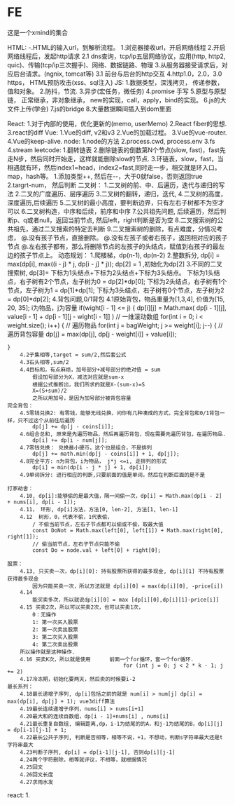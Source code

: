 # FE
这是一个xmind的集合





HTML:
    -.HTML的输入url，到解析流程。
    1.浏览器接收url，开启网络线程
    2.开启网络线程后，发起http请求
        2.1 dns查询，tcp/ip五层网络协议，应用(http, http2, quic)、传输(tcp/ip三次握手)、网络、数据链路、物理
    3.从服务器接受请求后，对应后台请求。(ngnix, tomcat等)
        3.1 前台与后台的http交互
    4.http1.0，2.0，3.0 https， 
    HTML预防攻击(xss、sql注入)
JS:
    1.数据类型，深浅拷贝， 传递参数，值和对象。
    2.防抖，节流.
    3.异步(宏任务，微任务)
    4.promise 手写
    5.原型与原型链， 正常继承，非对象继承， new的实现，call，apply，bind的实现。
    6.js的大文件上传(学会)
    7.js的bridge
    8.大量数据瞬间插入到dom里面

React:
    1.对于内部的使用，优化更新的(memo, userMemo)
    2.React fiber的思想.
    3.react的diff
Vue:
    1.Vue的diff,  v2和v3
    2.Vue的加载过程。
    3.Vue的vue-router.
    4.Vue的keep-alive.
node:
    1.node的方法
    2.process.cwd, process.env
    3.fs
    4.stream
leetcode:
    1.翻转链表
    2.删除链表的倒数第N个节点(slow, fast)，fast先走N步，然后同时开始走，这样就能删除slow的节点.
    3.环链表，slow，fast，当相遇就有环，然后index1=head，index2=fast,同时走一步，相交就是环入口。
    map，hash等。
    1.添加类型++, 然后在--，大于0就false，否则返回true
    2.targrt-num， 然后判断
    二叉树：
    1.二叉树的前、中、后遍历，迭代与递归的写法
    2.二叉的广度遍历、层序遍历
    3.二叉树的翻转，递归，迭代,
    4.二叉树的高度，深度遍历,后续遍历
    5.二叉树的最小高度，要判断边界，只有左右子树都不为空才可以
    6.二叉树构造，中序和后续，前序和中序
    7.公共祖先问题, 后续遍历，然后判断p、q或者null，返回当前节点, 然后left，right判断是否为空
    8.二叉搜索树的公共祖先，通过二叉搜索的特定去判断
    9.二叉搜索树的删除，有点难度，分情况考虑，
        @.没有孩子节点，直接删除。
        @.没有左孩子或者右孩子，返回相对应的孩子节点
        @.左右孩子都有，那么将删除节点的左孩子的头结点，赋值到右孩子的最左边的孩子节点上。
    动态规划：
    1.爬楼梯，dp(n-1), dp(n-2)
    2.整数拆分, dp[i] = max(dp[i], max((i - j) * j, dp[i - j] * j)); dp[2] = 1 ,初始化为dp[2]
    3.不同的二叉搜索树, dp[3]= 下标为1头结点+下标为2头结点+下标为3头结点。
        下标为1头结点，右子树有2个节点，左子树为0 = dp[2]*dp[0];
        下标为2头结点，右子树有1个节点，左子树为1 = dp[1]*dp[1];
        下标为3头结点，右子树有0个节点，左子树为2 = dp[0]*dp[2];
    4.背包问题,0/1背包
    4.1原始背包，物品重量为[1,3,4], 价值为[15, 20, 35]; i为物品，j为容量
    if(wight[i - 1] <= j) {
        dp[i][j] = Math.max(
          dp[i - 1][j], 
          value[i - 1] + dp[i - 1][j - wight[i - 1]]
        )
    // 一维滚动数组
    for(int i = 0; i < weight.size(); i++) { // 遍历物品
    for(int j = bagWeight; j >= weight[i]; j--) { // 遍历背包容量
        dp[j] = max(dp[j], dp[j - weight[i]] + value[i]);

    }
        4.2子集相等,target = sum/2,然后套公式
        4.3石头相等,sum/2
        4.4目标和，有点麻烦，加号部分+减号部分的绝对值 = sum
            假设加号部分为X，减法对应就是sum-x
            根据公式推断出，我们所求的就是X-(sum-x)=S
            X=(S+sum)/2
            之所以用加号，是因为加号部分被背包容量
    完全背包：
        4.5零钱兑换2: 有零钱，能够无线兑换，问你有几种凑成的方式，完全背包和0/1背包一样，只不过这个从前往后遍历
            dp[j] += dp[j - coins[i]];
        4.6组合总和, 原来是先遍历物品，然后再遍历背包，现在需要先遍历背包，在遍历物品.
            dp[i] += dp[i - num[j]];
        4.7零钱兑换： 兑换最小硬币，这个也是组合，不是排列
            dp[j] += math.min(dp[j - coins[i]] + 1, dp[j]);
        4.8完全平方: n为背包，i为物品， j*j <=i, 走排列的形式
            dp[i] = min(dp[i - j * j] + 1, dp[i]);
        4.9单词拆分: 进行相应的判断,只要前面的值是单词，然后在判断后面的是不是

    打家劫舍：
        4.10, dp[i]:能够偷的是最大值，隔一间偷一次，dp[i] = Math.max(dp[i - 2] + nums[i], dp[i - 1]);
        4.11， 环形, dp[i]方法，方法[0, len-2], 方法[1, len-1]
        4.12  树形，0，代表不偷，1代表偷， 
            / 不偷当前节点，左右子节点都可以偷或不偷，取最大值
            const DoNot = Math.max(left[0], left[1]) + Math.max(right[0], right[1]);
            // 偷当前节点，左右子节点只能不偷
            const Do = node.val + left[0] + right[0];
        
    股票：
        4.13, 只买卖一次，dp[i][0]: 持有股票所获得的最多现金, dp[i][1] 不持有股票获得最多现金
            因为只能买卖一次，所以方法就是 dp[i][0] = max(dp[i][0], -price[i])
        4.14
            能买卖多次，所以就说dp[i][0] = max [dp[i][0],dp[i][1]-price[i]]
        4.15 买卖2次，所以可以买卖2次，也可以买卖1次，
            0：无操作
            1: 第一次买入股票
            2: 第一次卖出股票
            3: 第二次买入股票
            4: 第二次卖出股票
        所以操作就是这种操作.
        4.16 买卖K次，所以就是使用      前面一个for循环，套一个for循环.
                                         for (int j = 0; j < 2 * k - 1; j += 2)
        4.17冷冻期，初始化要两天，然后卖的时候要i-2
    最长系列：
        4.18最长递增子序列, dp[i]包括之前的就是 num[i] > num[j] dp[i] = max(dp[i], dp[j] + 1); vue3diff算法
        4.19最长连续递增子序列，nums[i] > nums[i+1] 
        4.20最大和的连续自数组，dp[i - 1]+nums[i] , nums[i]
        4.21最长重复自数组, 编辑距离,dp，i-1为结尾的的A，和j-1为结尾的B，dp[i][j]  = dp[i-1][j-1] + 1;
        4.22最长公共子序列, 判断是否相等，相等不说，+1，不想动，判断s字符串最大还是t字符串最大
        4.23判断子序列, dp[i] = dp[i-1][j-1], 否则dp[i][j-1]
        4.24两个字符删除，相等就评议，不相等，就根据情况
        4.25回文
        4.26回文长度
        4.27求雨水发






react: 
    1.
            
        
    




    